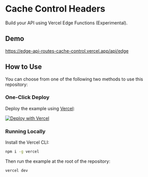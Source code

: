 # Cache Control Headers

Build your API using Vercel Edge Functions (Experimental).

## Demo

https://edge-api-routes-cache-control.vercel.app/api/edge

## How to Use

You can choose from one of the following two methods to use this repository:

### One-Click Deploy

Deploy the example using [Vercel](https://vercel.com?utm_source=github&utm_medium=readme&utm_campaign=vercel-examples):

[![Deploy with Vercel](https://vercel.com/button)](https://vercel.com/new/git/external?repository-url=https://github.com/vercel/examples/tree/main/edge-api-routes/cache-control&project-name=cache-control&repository-name=cache-control)

### Running Locally

Install the Vercel CLI:

```bash
npm i -g vercel
```

Then run the example at the root of the repository:

```bash
vercel dev
```
